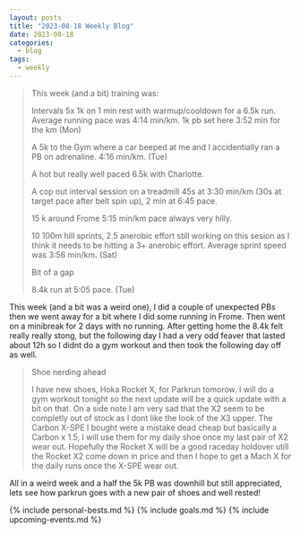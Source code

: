 ```yaml
---
layout: posts
title: "2023-08-18 Weekly Blog"
date: 2023-08-18
categories:
  - blog
tags:
  - weekly
---
```


> This week (and a bit) training was:
>
> Intervals 5x 1k on 1 min rest with warmup/cooldown for a 6.5k run. Average running pace was 4:14 min/km. 1k pb set here 3:52 min for the km (Mon)
>
> A 5k to the Gym where a car beeped at me and I accidentially ran a PB on adrenaline. 4:16 min/km. (Tue)
>
> A hot but really well paced 6.5k with Charlotte.
>
> A cop out interval session on a treadmill 45s at 3:30 min/km (30s at target pace after belt spin up), 2 min at 6:45 pace.
>
> 15 k around Frome 5:15 min/km pace always very hilly.
>
> 10 100m hill sprints, 2.5 anerobic effort still working on this sesion as I think it needs to be hitting a 3+ anerobic effort. Average sprint speed was 3:56 min/km. (Sat)
>
> Bit of a gap
>
> 8.4k run at 5:05 pace. (Tue)

This week (and a bit was a weird one), I did a couple of unexpected PBs then we went away for a bit where I did some running in Frome.
Then went on a minibreak for 2 days with no running.
After getting home the 8.4k felt really really stong, but the following day I had a very odd feaver that lasted about 12h so I didnt do a gym workout and then took the following day off as well.

> Shoe nerding ahead
>
> I have new shoes, Hoka Rocket X, for Parkrun tomorow.
> I will do a gym workout tonight so the next update will be a quick update with a bit on that.
> On a side note I am very sad that the X2 seem to be completly out of stock as I dont like the look of the X3 upper.
> The Carbon X-SPE I bought were a mistake dead cheap but basically a Carbon x 1.5, I will use them for my daily shoe once my last pair of X2 wear out.
> Hopefully the Rocket X will be a good raceday holdover utill the Rocket X2 come down in price and then I hope to get a Mach X for the daily runs once the X-SPE wear out.

All in a weird week and a half the 5k PB was downhill but still appreciated, lets see how parkrun goes with a new pair of shoes and well rested!

{% include personal-bests.md %}
{% include goals.md %}
{% include upcoming-events.md %}
